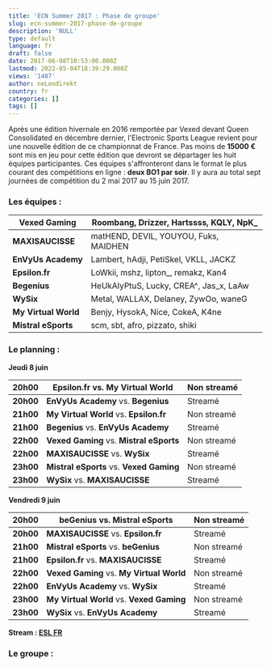 ```yaml
---
title: 'ECN Summer 2017 : Phase de groupe'
slug: ecn-summer-2017-phase-de-groupe
description: 'NULL'
type: default
language: fr
draft: false
date: 2017-06-08T10:53:00.000Z
lastmod: 2022-05-04T18:39:29.000Z
views: '1487'
author: neLendirekt
country: fr
categories: []
tags: []
---
```

Après une édition hivernale en 2016 remportée par Vexed devant Queen Consolidated en décembre dernier, l'Electronic Sports League revient pour une nouvelle édition de ce championnat de France. Pas moins de **15000 €** sont mis en jeu pour cette édition que devront se départager les huit équipes participantes. Ces équipes s'affronteront dans le format le plus courant des compétitions en ligne : **deux BO1 par soir**. Il y aura au total sept journées de compétition du 2 mai 2017 au 15 juin 2017\. 

### Les équipes : 

| **Vexed Gaming**     | Roombang, Drizzer, Hartssss, KQLY, NpK\_ |
| -------------------- | ---------------------------------------- |
| **MAXISAUCISSE**     | matHEND, DEVIL, YOUYOU, Fuks, MAIDHEN    |
| **EnVyUs Academy**   | Lambert, hAdji, PetiSkel, VKLL, JACKZ    |
| **Epsilon.fr**       | LoWkii, mshz, lipton\_, remakz, Kan4     |
| **Begenius**         | HeUkAlyPtuS, Lucky, CREA^, Jas\_x, LaAw  |
| **WySix**            | Metal, WALLAX, Delaney, ZywOo, waneG     |
| **My Virtual World** | Benjy, HysokA, Nice, CokeA, K4ne         |
| **Mistral eSports**  | scm, sbt, afro, pizzato, shiki           |

### Le planning :

**Jeudi 8 juin** 

| **20h00** | **Epsilon.fr** vs. **My Virtual World**  | Non streamé |
| --------- | ---------------------------------------- | ----------- |
| **20h00** | **EnVyUs Academy** vs. **Begenius**      | Streamé     |
| **21h00** | **My Virtual World** vs. **Epsilon.fr**  | Non streamé |
| **21h00** | **Begenius** vs. **EnVyUs Academy**      | Streamé     |
| **22h00** | **Vexed Gaming** vs. **Mistral eSports** | Non streamé |
| **22h00** | **MAXISAUCISSE** vs. **WySix**           | Streamé     |
| **23h00** | **Mistral eSports** vs. **Vexed Gaming** | Non streamé |
| **23h00** | **WySix** vs. **MAXISAUCISSE**           | Streamé     |

**Vendredi 9 juin**

| **20h00** | **beGenius** vs. **Mistral eSports**      | Non streamé |
| --------- | ----------------------------------------- | ----------- |
| **20h00** | **MAXISAUCISSE** vs. **Epsilon.fr**       | Streamé     |
| **21h00** | **Mistral eSports** vs. **beGenius**      | Non streamé |
| **21h00** | **Epsilon.fr** vs. **MAXISAUCISSE**       | Streamé     |
| **22h00** | **Vexed Gaming** vs. **My Virtual World** | Non streamé |
| **22h00** | **EnVyUs Academy** vs. **WySix**          | Streamé     |
| **23h00** | **My Virtual World** vs. **Vexed Gaming** | Non streamé |
| **23h00** | **WySix** vs. **EnVyUs Academy**          | Streamé     |

  
**Stream : [ESL FR](https://www.twitch.tv/esl%5Fcsgo%5Ffr)**

### Le groupe :
